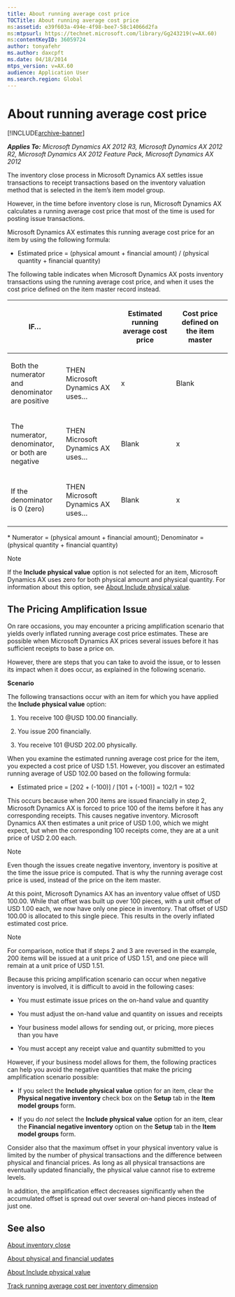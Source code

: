 ```yaml
---
title: About running average cost price
TOCTitle: About running average cost price
ms:assetid: e39f603a-494e-4f98-bee7-58c14066d2fa
ms:mtpsurl: https://technet.microsoft.com/library/Gg243219(v=AX.60)
ms:contentKeyID: 36059724
author: tonyafehr
ms.author: daxcpft
ms.date: 04/18/2014
mtps_version: v=AX.60
audience: Application User
ms.search.region: Global
---
```


# About running average cost price 


[!INCLUDE[archive-banner](includes/archive-banner.md)]


_**Applies To:** Microsoft Dynamics AX 2012 R3, Microsoft Dynamics AX 2012 R2, Microsoft Dynamics AX 2012 Feature Pack, Microsoft Dynamics AX 2012_

The inventory close process in Microsoft Dynamics AX settles issue transactions to receipt transactions based on the inventory valuation method that is selected in the item’s item model group.

However, in the time before inventory close is run, Microsoft Dynamics AX calculates a running average cost price that most of the time is used for posting issue transactions.

Microsoft Dynamics AX estimates this running average cost price for an item by using the following formula:

  - Estimated price = (physical amount + financial amount) / (physical quantity + financial quantity)

The following table indicates when Microsoft Dynamics AX posts inventory transactions using the running average cost price, and when it uses the cost price defined on the item master record instead.

<table>
<colgroup>
<col style="width: 25%" />
<col style="width: 25%" />
<col style="width: 25%" />
<col style="width: 25%" />
</colgroup>
<thead>
<tr class="header">
<th><p>IF…</p></th>
<th><p></p></th>
<th><p>Estimated running average cost price</p></th>
<th><p>Cost price defined on the item master</p></th>
</tr>
</thead>
<tbody>
<tr class="odd">
<td><p>Both the numerator and denominator are positive</p></td>
<td><p>THEN Microsoft Dynamics AX uses…</p></td>
<td><p>x</p></td>
<td><p>Blank</p></td>
</tr>
<tr class="even">
<td><p>The numerator, denominator, or both are negative</p></td>
<td><p>THEN Microsoft Dynamics AX uses…</p></td>
<td><p>Blank</p></td>
<td><p>x</p></td>
</tr>
<tr class="odd">
<td><p>If the denominator is 0 (zero)</p></td>
<td><p>THEN Microsoft Dynamics AX uses…</p></td>
<td><p>Blank</p></td>
<td><p>x</p></td>
</tr>
</tbody>
</table>


\* Numerator = (physical amount + financial amount); Denominator = (physical quantity + financial quantity)


> [!NOTE]
> <P>If the <STRONG>Include physical value</STRONG> option is not selected for an item, Microsoft Dynamics AX uses zero for both physical amount and physical quantity. For information about this option, see <A href="about-include-physical-value.md">About Include physical value</A>.</P>



## The Pricing Amplification Issue

On rare occasions, you may encounter a pricing amplification scenario that yields overly inflated running average cost price estimates. These are possible when Microsoft Dynamics AX prices several issues before it has sufficient receipts to base a price on.

However, there are steps that you can take to avoid the issue, or to lessen its impact when it does occur, as explained in the following scenario.

**Scenario**

The following transactions occur with an item for which you have applied the **Include physical value** option:

1.  You receive 100 @USD 100.00 financially.

2.  You issue 200 financially.

3.  You receive 101 @USD 202.00 physically.

When you examine the estimated running average cost price for the item, you expected a cost price of USD 1.51. However, you discover an estimated running average of USD 102.00 based on the following formula:

  - Estimated price = \[202 + (-100)\] / \[101 + (-100)\] = 102/1 = 102

This occurs because when 200 items are issued financially in step 2, Microsoft Dynamics AX is forced to price 100 of the items before it has any corresponding receipts. This causes negative inventory. Microsoft Dynamics AX then estimates a unit price of USD 1.00, which we might expect, but when the corresponding 100 receipts come, they are at a unit price of USD 2.00 each.


> [!NOTE]
> <P>Even though the issues create negative inventory, inventory is positive at the time the issue price is computed. That is why the running average cost price is used, instead of the price on the item master.</P>



At this point, Microsoft Dynamics AX has an inventory value offset of USD 100.00. While that offset was built up over 100 pieces, with a unit offset of USD 1.00 each, we now have only one piece in inventory. That offset of USD 100.00 is allocated to this single piece. This results in the overly inflated estimated cost price.


> [!NOTE]
> <P>For comparison, notice that if steps 2 and 3 are reversed in the example, 200 items will be issued at a unit price of USD 1.51, and one piece will remain at a unit price of USD 1.51.</P>



Because this pricing amplification scenario can occur when negative inventory is involved, it is difficult to avoid in the following cases:

  - You must estimate issue prices on the on-hand value and quantity

  - You must adjust the on-hand value and quantity on issues and receipts

  - Your business model allows for sending out, or pricing, more pieces than you have

  - You must accept any receipt value and quantity submitted to you

However, if your business model allows for them, the following practices can help you avoid the negative quantities that make the pricing amplification scenario possible:

  - If you select the **Include physical value** option for an item, clear the **Physical negative inventory** check box on the **Setup** tab in the **Item model groups** form.

  - If you do *not* select the **Include physical value** option for an item, clear the **Financial negative inventory** option on the **Setup** tab in the **Item model groups** form.

Consider also that the maximum offset in your physical inventory value is limited by the number of physical transactions and the difference between physical and financial prices. As long as all physical transactions are eventually updated financially, the physical value cannot rise to extreme levels.

In addition, the amplification effect decreases significantly when the accumulated offset is spread out over several on-hand pieces instead of just one.

## See also

[About inventory close](about-inventory-close.md)

[About physical and financial updates](about-physical-and-financial-updates.md)

[About Include physical value](about-include-physical-value.md)

[Track running average cost per inventory dimension](track-running-average-cost-per-inventory-dimension.md)

  


